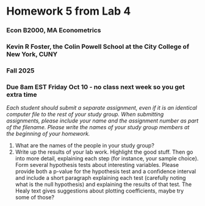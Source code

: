Homework 5 from Lab 4
================

### Econ B2000, MA Econometrics

### Kevin R Foster, the Colin Powell School at the City College of New York, CUNY

### Fall 2025

### Due 8am EST Friday Oct 10 - no class next week so you get extra time

*Each student should submit a separate assignment, even if it is an
identical computer file to the rest of your study group. When submitting
assignments, please include your name and the assignment number as part
of the filename. Please write the names of your study group members at
the beginning of your homework.*

1.  What are the names of the people in your study group?
2.  Write up the results of your lab work. Highlight the good stuff.
    Then go into more detail, explaining each step (for instance, your
    sample choice). Form several hypothesis tests about interesting
    variables. Please provide both a p-value for the hypothesis test and
    a confidence interval and include a short paragraph explaining each
    test (carefully noting what is the null hypothesis) and explaining
    the results of that test. The Healy text gives suggestions about
    plotting coefficients, maybe try some of those?
